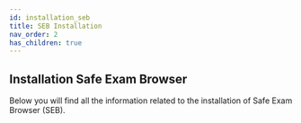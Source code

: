 ```yaml
---
id: installation_seb
title: SEB Installation
nav_order: 2
has_children: true
---
```


## Installation Safe Exam Browser

Below you will find all the information related to the installation of Safe Exam Browser (SEB).